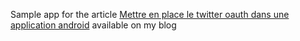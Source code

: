 Sample app for the article [Mettre en place le twitter oauth dans une application android](http://blog.rolandl.fr/2015-01-25-mettre-en-place-le-twitter-oauth-dans-une-application-android.html) available on my blog
